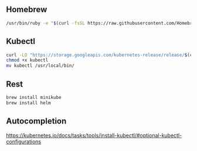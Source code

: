 
## Homebrew

```bash
/usr/bin/ruby -e "$(curl -fsSL https://raw.githubusercontent.com/Homebrew/install/master/install)"
```


## Kubectl

```bash
curl -LO "https://storage.googleapis.com/kubernetes-release/release/$(curl -s https://storage.googleapis.com/kubernetes-release/release/stable.txt)/bin/darwin/amd64/kubectl"
chmod +x kubectl
mv kubectl /usr/local/bin/
```

## Rest

```bash
brew install minikube
brew install helm
```


## Autocompletion

https://kubernetes.io/docs/tasks/tools/install-kubectl/#optional-kubectl-configurations